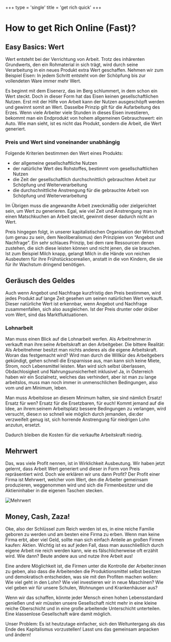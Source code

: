 +++
type = 'single'
title = 'get rich quick'
+++

# How to get Rich Online (Fast)?

## Easy Basics: Wert

Wert entsteht bei der Verrichtung von Arbeit. Trotz des inhärenten Grundwerts, den ein Rohmaterial in sich trägt, wird durch seine Verarbeitung in ein neues Produkt extra Wert geschaffen. Nehmen wir zum Beispiel Eisen: In jedem Schritt entsteht von der Schöpfung bis zur vollendeten Ware immer mehr Wert.

Es beginnt mit dem Eisenerz, das im Berg schlummert, in dem schon ein Wert steckt. Doch in dieser Form hat das Eisen keinen gesellschaftlichen Nutzen. Erst mit der Hilfe von Arbeit kann der Nutzen ausgeschöpft werden und gewinnt somit an Wert. Dasselbe Prinzip gilt für die Aufarbeitung des Erzes. Wenn viele Arbeiter viele Stunden in dieses Eisen investieren, bekommt man ein Endprodukt von hohem allgemeinen Gebrauchswert: ein Auto. Wie man sieht, ist es nicht das Produkt, sondern die Arbeit, die Wert generiert.

### Preis und Wert sind voneinander unabhängig

Folgende Kriterien bestimmen den Wert eines Produkts:

*  der allgemeine gesellschaftliche Nutzen
*   der natürliche Wert des Rohstoffes, bestimmt vom gesellschaftlichen Nutzen
*  die Zeit der gesellschaftlich durchschnittlich gebrauchten Arbeit zur Schöpfung und Weiterverarbeitung
*   die durchschnittliche Anstrengung für die gebrauchte Arbeit von Schöpfung und Weiterverarbeitung

Im Übrigen muss die angewandte Arbeit zweckmäßig oder zielgerichtet sein, um Wert zu generieren. Egal, wie viel Zeit und Anstrengung man in einen Matschkuchen an Arbeit steckt, gewinnt dieser dadurch nicht an Wert.

Preis hingegen folgt, in unserer kapitalistischen Organisation der Wirtschaft (um genau zu sein, dem Neoliberalismus) den Prinzipien von “Angebot und Nachfrage”. Ein sehr schlaues Prinzip, bei dem rare Ressourcen denen zustehen, die sich diese leisten können und nicht jenen, die sie brauchen. Ist zum Beispiel Milch knapp, gelangt Milch in die Hände von reichen Ausbeutern für ihre Frühstückscerealien, anstatt in die von Kindern, die sie für ihr Wachstum dringend benötigen.

## Geräusch des Geldes

Auch wenn Angebot und Nachfrage kurzfristig den Preis bestimmen, wird jedes Produkt auf lange Zeit gesehen um seinen natürlichen Wert verkauft. Dieser natürliche Wert ist erkennbar, wenn Angebot und Nachfrage zusammenfallen, sich also ausgleichen. Ist der Preis drunter oder drüber vom Wert, sind das Marktfluktuationen.

### Lohnarbeit

Man muss einen Blick auf die Lohnarbeit werfen. Als Arbeitnehmer:in verkauft man ihre:seine Arbeitskraft an den Arbeitgeber. Die bittere Realität: Als Arbeitnehmer besitzt man nichts anderes als die eigene Arbeitskraft. Woran das festgemacht wird? Wird man durch die Willkür des Arbeitgebers gekündigt, gehen schnell die Ersparnisse aus, man kann sich keine Miete, Strom, noch Lebensmittel leisten. Man wird sich selbst überlassen, Obdachlosigkeit und Nahrungsunsicherheit inklusive! Ja, in Österreich haben wir ein Sozialnetz, welches das verhindert, aber ist man zu lange arbeitslos, muss man noch immer in unmenschlichen Bedingungen, also vom und am Minimum, leben.

Man muss Arbeitslose an diesem Minimum halten, sie sind nämlich Ersatz! Ersatz für wen? Ersatz für die Ersetzbaren, für euch! Kommt jemand auf die Idee, an ihrem:seinem Arbeitsplatz bessere Bedingungen zu verlangen, wird versucht, diese:n so schnell wie möglich durch jemanden, die:der verzweifelt genug ist, sich horrende Anstrengung für niedrigen Lohn anzutun, ersetzt.

Dadurch bleiben die Kosten für die verkaufte Arbeitskraft niedrig.

## Mehrwert

Das, was viele Profit nennen, ist in Wirklichkeit Ausbeutung. Wir haben jetzt gelernt, dass Arbeit Wert generiert und dieser in Form von Preis repräsentiert wird. Doch wie erklären wir uns dann Profit? Der Profit einer Firma ist Mehrwert, welcher vom Wert, den die Arbeiter gemeinsam produzieren, weggenommen wird und sich die Firmenbesitzer und die Aktieninhaber in die eigenen Taschen stecken.

![Mehrwert](/mehrwert.avif)

## Money, Cash, Zaza!

Oke, also der Schlüssel zum Reich werden ist es, in eine reiche Familie geboren zu werden und am besten eine Firma zu erben. Wenn man keine Firma erbt, aber viel Geld, sollte man sich einfach Anteile an großen Firmen kaufen: Aktien. Wichtig ist es auf jeden Fall, dass man ausschließlich durch eigene Arbeit nie reich werden kann, wie es fälschlicherweise oft erzählt wird. Wie dann? Beute andere aus und nutze ihre Arbeit aus!

Eine andere Möglichkeit ist, die Firmen unter die Kontrolle der Arbeiter:innen zu geben, also dass die Arbeitenden die Produktionsmittel selbst besitzen und demokratisch entscheiden, was sie mit den Profiten machen wollen: Wie viel geht in den Lohn? Wie viel investieren wir in neue Maschinen? Wie viel geben wir für unsere Schulen, Wohnungen und Krankenhäuser aus?

Wenn wir das schaffen, könnte jeder Mensch einen hohen Lebensstandard genießen und wir müssten unsere Gesellschaft nicht mehr in eine kleine reiche Oberschicht und in eine große arbeitende Unterschicht unterteilen. Eine klassenlose Gesellschaft wäre damit möglich.

Unser Problem: Es ist heutzutage einfacher, sich den Weltuntergang als das Ende des Kapitalismus vorzustellen! Lasst uns das gemeinsam anpacken und ändern!
